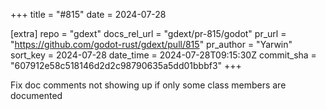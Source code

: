 +++
title = "#815"
date = 2024-07-28

[extra]
repo = "gdext"
docs_rel_url = "gdext/pr-815/godot"
pr_url = "https://github.com/godot-rust/gdext/pull/815"
pr_author = "Yarwin"
sort_key = 2024-07-28
date_time = 2024-07-28T09:15:30Z
commit_sha = "607912e58c518146d2d2c98790635a5dd01bbbf3"
+++

Fix doc comments not showing up if only some class members are documented
